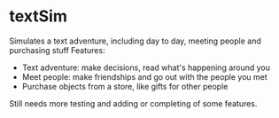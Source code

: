 # textSim
Simulates a text adventure, including day to day, meeting people and purchasing stuff
Features:
* Text adventure: make decisions, read what's happening around you
* Meet people: make friendships and go out with the people you met
* Purchase objects from a store, like gifts for other people
  
Still needs more testing and adding or completing of some features.
